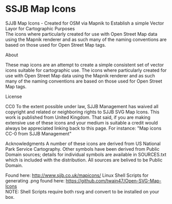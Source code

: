 SSJB Map Icons
==============

SJJB Map Icons - Created for OSM via Mapnik to Establish a simple Vector Layor for Cartographic Purposes  
The icons where particularly created for use with Open Street Map data using the Mapnik renderer and as such many of the naming conventions are based on those used for Open Street Map tags.

About  

These map icons are an attempt to create a simple consistent set of vector icons suitable for cartographic use.
The icons where particularly created for use with Open Street Map data using the Mapnik renderer and as such many of the naming conventions are based on those used for Open Street Map tags.

License

CC0 To the extent possible under law, SJJB Management has waived all copyright and related or neighboring rights to SJJB SVG Map Icons. This work is published from United Kingdom.
That said, if you are making extensive use of these icons and your medium is suitable a credit would always be appreciated linking back to this page. For instance: "Map icons CC-0 from SJJB Management"

Acknowledgments
A number of these icons are derived from US National Park Service Cartography. Other symbols have been derived from Public Domain sources; details for individual symbols are available in SOURCES.txt which is included with the distribution.
All sources are belived to be Public Domain.  
  
Found here: http://www.sjjb.co.uk/mapicons/ 
Linux Shell Scripts for generating .png found here: https://github.com/twain47/Open-SVG-Map-Icons  
NOTE: Shell Scripts require both rsvg and convert to be installed on your box.
